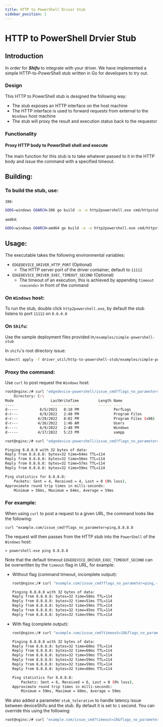 ```yaml
---
title: HTTP to PowerShell Drvier Stub
sidebar_position: 1
---
```


# HTTP to PowerShell Drvier Stub

## Introduction

In order for ***Shifu*** to integrate with your driver. We have implemented a simple HTTP-to-PowerShell stub written in Go for developers to try out.

### Design

This HTTP to PowerShell stub is designed the following way:

- The stub exposes an HTTP interface on the host machine
- The HTTP interface is used to forward requests from external to the `Windows` host machine
- The stub will proxy the result and execution status back to the requestor

### Functionality

#### Proxy HTTP body to PowerShell shell and execute

The main function for this stub is to take whatever passed to it in the HTTP body and issue the command with a specified timeout.

## Building:

### To build the stub, use:

`386`:

```bash
GOOS=windows GOARCH=386 go build -a -o http2powershell.exe cmd/httpstub/powershellstub/powershellstub.go
```

`amd64`:

```bash
GOOS=windows GOARCH=amd64 go build -a -o http2powershell.exe cmd/httpstub/powershellstub/powershellstub.go
```

## Usage:

The executable takes the following environmental variables:

- `EDGEDEVICE_DRIVER_HTTP_PORT` (Optional)
  - The HTTP server port of the driver container, default to `11112`
- `EDGEDEVICE_DRIVER_EXEC_TIMEOUT_SECOND` (Optional)
  - The timeout of an execution, this is achieved by appending `timeout <seconds>` in front of the command

### On `Windows` host:

To run the stub, double click `http2powershell.exe`, by default the stub listens to port `11112` on `0.0.0.0`

### On `Shifu`:

Use the sample deployment files provided in`/examples/simple-powershell-stub`

In `shifu`'s root directory issue:

```bash
kubectl apply -f driver_util/http-to-powershell-stub/examples/simple-powershell-stub
```

### Proxy the command:

Use `curl` to post request the `Windows` host:

```bash
root@nginx:/# curl "edgedevice-powershell/issue_cmd?flags_no_parameter=ls,C:"
    Directory: C:\
Mode                 LastWriteTime         Length Name                                                   
----                 -------------         ------ ----                                                   
d-----          6/5/2021   8:10 PM                PerfLogs                                               
d-r---          6/9/2022   2:48 PM                Program Files                                          
d-r---         4/29/2022   8:02 PM                Program Files (x86)                                    
d-r---         4/16/2022   1:46 AM                Users                                                  
d-----          6/9/2022   2:48 PM                Windows                                                
d-----         4/17/2022   5:23 PM                xampp                                                  

root@nginx:/# curl "edgedevice-powershell/issue_cmd?flags_no_parameter=ping,8.8.8.8"

Pinging 8.8.8.8 with 32 bytes of data:
Reply from 8.8.8.8: bytes=32 time=64ms TTL=114
Reply from 8.8.8.8: bytes=32 time=56ms TTL=114
Reply from 8.8.8.8: bytes=32 time=57ms TTL=114
Reply from 8.8.8.8: bytes=32 time=59ms TTL=114

Ping statistics for 8.8.8.8:
    Packets: Sent = 4, Received = 4, Lost = 0 (0% loss),
Approximate round trip times in milli-seconds:
    Minimum = 56ms, Maximum = 64ms, Average = 59ms
```

### For example:

When using `curl` to post a request to a given URL, the command looks like the following:

`curl "example.com/issue_cmd?flags_no_parameter=ping,8.8.8.8`

The request will then passes from the HTTP stub into the `PowerShell` of the `Windows` host:

`> powershell.exe ping 8.8.8.8`

Note that the default timeout `EDGEDEVICE_DRIVER_EXEC_TIMEOUT_SECOND` can be overwritten by the `timeout` flag in URL, for example:

- Without flag (command timeout, incomplete output):
    ```bash
    root@nginx:/# curl "example.com/issue_cmd?flags_no_parameter=ping,-n,6,8.8.8.8"   

    Pinging 8.8.8.8 with 32 bytes of data:
    Reply from 8.8.8.8: bytes=32 time=58ms TTL=114
    Reply from 8.8.8.8: bytes=32 time=51ms TTL=114
    Reply from 8.8.8.8: bytes=32 time=59ms TTL=114
    Reply from 8.8.8.8: bytes=32 time=45ms TTL=114
    Reply from 8.8.8.8: bytes=32 time=59ms TTL=114
    ```
- With flag (complete output):
    ```bash
    root@nginx:/# curl "example.com/issue_cmd?timeout=10&flags_no_parameter=ping,-n,6,8.8.8.8" 

    Pinging 8.8.8.8 with 32 bytes of data:
    Reply from 8.8.8.8: bytes=32 time=60ms TTL=114
    Reply from 8.8.8.8: bytes=32 time=60ms TTL=114
    Reply from 8.8.8.8: bytes=32 time=59ms TTL=114
    Reply from 8.8.8.8: bytes=32 time=59ms TTL=114
    Reply from 8.8.8.8: bytes=32 time=59ms TTL=114
    Reply from 8.8.8.8: bytes=32 time=60ms TTL=114

    Ping statistics for 8.8.8.8:
        Packets: Sent = 6, Received = 6, Lost = 0 (0% loss),
    Approximate round trip times in milli-seconds:
        Minimum = 59ms, Maximum = 60ms, Average = 59ms
    ```

We also added a parameter `stub_toleration` to handle latency issue between deviceShifu and the stub. By default it is set to `1` second. You can override this using the following:

```bash
root@nginx:/# curl "example.com/issue_cmd?timeout=10&flags_no_parameter=ping,-n,6,8.8.8.8&stub_toleration=0" 
```
